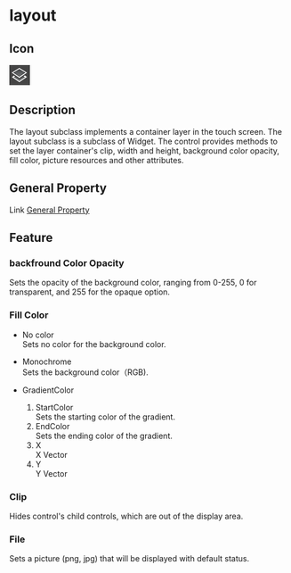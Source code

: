# layout

## Icon

![](./res/layout.png)

## Description

The layout subclass implements a container layer in the touch screen. The layout subclass is a subclass of Widget.
The control provides methods to set the layer container's clip, width and height, background color opacity, fill color, picture resources and other attributes.

## General Property

Link [General Property](../widget/general_property.md)

## Feature


 


### backfround Color Opacity

Sets the opacity of the background color, ranging from 0-255, 0 for transparent, and 255 for the opaque option.

### Fill Color


- No color    
Sets no color for the background color.
- Monochrome   
Sets the background color（RGB).
- GradientColor   

	1.  StartColor  
	Sets the starting color of the gradient.
	2.  EndColor  
	Sets the ending color of the gradient.
	3.  X  
	X Vector
	4.  Y  
	Y Vector

### Clip

Hides control's child controls, which are out of the display area.


### File

Sets a picture (png, jpg) that will be displayed with default status.